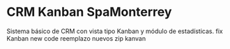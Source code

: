 # CRM Kanban SpaMonterrey

Sistema básico de CRM con vista tipo Kanban y módulo de estadísticas.
fix
Kanban new code
reemplazo nuevos zip
kanvan
